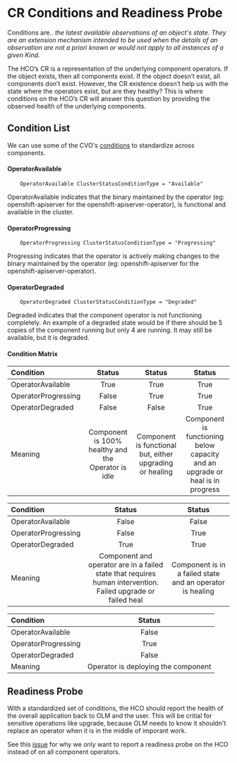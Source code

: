 # CR Conditions and Readiness Probe
Conditions are..
	   _the latest available observations of an object's state. They are
	   an extension mechanism intended to be used when the details of an
	   observation are not a priori known or would not apply to all
	   instances of a given Kind._

The HCO’s CR is a representation of the underlying component operators.  If the
object exists, then all components exist.  If the object doesn’t exist, all
components don’t exist.  However, the CR existence doesn’t help us with the
state where the operators exist, but are they healthy?  This is where conditions
on the HCO’s CR will answer this question by providing the observed health of
the underlying components.

## Condition List
We can use some of the CVO's [conditions](https://github.com/openshift/api/blob/master/config/v1/types_cluster_operator.go#L121-L133) to standardize across components.

#### OperatorAvailable
```
	OperatorAvailable ClusterStatusConditionType = "Available"
```
OperatorAvailable indicates that the binary maintained by the operator
(eg: openshift-apiserver for the openshift-apiserver-operator), is functional
and available in the cluster.

#### OperatorProgressing
```
	OperatorProgressing ClusterStatusConditionType = "Progressing"
```
Progressing indicates that the operator is actively making changes to the binary
maintained by the operator (eg: openshift-apiserver for the
openshift-apiserver-operator).

#### OperatorDegraded
```
	OperatorDegraded ClusterStatusConditionType = "Degraded"
```
Degraded indicates that the component operator is not functioning completely.
An example of a degraded state would be if there should be 5 copies of the
component running but only 4 are running. It may still be available, but it is
degraded.

#### Condition Matrix

| Condition        | Status           | Status  | Status  |
| :------------- |:-------------:|:-----:|:-----:|
| OperatorAvailable | True | True | True |
| OperatorProgressing | False | True | True |
| OperatorDegraded | False | False | True |
| Meaning | Component is 100% healthy and the Operator is idle | Component is functional but, either upgrading or healing | Component is functioning below capacity and an upgrade or heal is in progress |

| Condition        | Status           | Status  |
| :------------- |:-------------:|:-----:|
| OperatorAvailable | False | False |
| OperatorProgressing | False | True |
| OperatorDegraded | True | True |
| Meaning | Component and operator are in a failed state that requires human intervention.  Failed upgrade or failed heal | Component is in a failed state and an operator is healing |

| Condition        | Status           |
| :------------- |:-------------:|
| OperatorAvailable | False |
| OperatorProgressing | True |
| OperatorDegraded | False |
| Meaning | Operator is deploying the component |

## Readiness Probe
With a standardized set of conditions, the HCO should report the health of the
overall application back to OLM and the user.  This will be critial for sensitive
operations like upgrade, because OLM needs to know it shouldn't replace an
operator when it is in the middle of imporant work.

See this [issue](https://github.com/operator-framework/operator-lifecycle-manager/issues/922) for why we only want to report a readiness probe on the HCO
instead of on all component operators.
